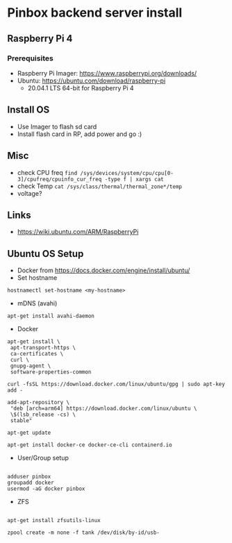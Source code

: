 # Pinbox backend server install

## Raspberry Pi 4

### Prerequisites

- Raspberry Pi Imager: https://www.raspberrypi.org/downloads/
- Ubuntu: https://ubuntu.com/download/raspberry-pi
  - 20.04.1 LTS 64-bit for Raspberry Pi 4

## Install OS

- Use Imager to flash sd card
- Install flash card in RP, add power and go :)

## Misc

- check CPU freq `find /sys/devices/system/cpu/cpu[0-3]/cpufreq/cpuinfo_cur_freq -type f | xargs cat`
- check Temp `cat /sys/class/thermal/thermal_zone*/temp`
- voltage?

## Links

- https://wiki.ubuntu.com/ARM/RaspberryPi

## Ubuntu OS Setup

- Docker from https://docs.docker.com/engine/install/ubuntu/
- Set hostname

```
hostnamectl set-hostname <my-hostname>
```

- mDNS (avahi)

```
apt-get install avahi-daemon
```

- Docker

```
apt-get install \
 apt-transport-https \
 ca-certificates \
 curl \
 gnupg-agent \
 software-properties-common

curl -fsSL https://download.docker.com/linux/ubuntu/gpg | sudo apt-key add -

add-apt-repository \
 "deb [arch=arm64] https://download.docker.com/linux/ubuntu \
 \$(lsb_release -cs) \
 stable"

apt-get update

apt-get install docker-ce docker-ce-cli containerd.io

```

- User/Group setup

```

adduser pinbox
groupadd docker
usermod -aG docker pinbox

```

- ZFS

```

apt-get install zfsutils-linux

zpool create -m none -f tank /dev/disk/by-id/usb-

```
